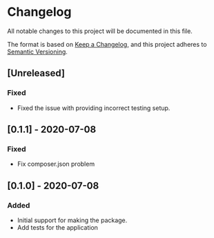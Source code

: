 # Changelog
All notable changes to this project will be documented in this file.

The format is based on [Keep a Changelog](https://keepachangelog.com/en/1.0.0/),
and this project adheres to [Semantic Versioning](https://semver.org/spec/v2.0.0.html).

## [Unreleased]
### Fixed
- Fixed the issue with providing incorrect testing setup.

## [0.1.1] - 2020-07-08
### Fixed
- Fix composer.json problem

## [0.1.0] - 2020-07-08
### Added
- Initial support for making the package.
- Add tests for the application

